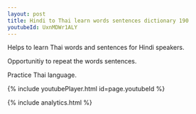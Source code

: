 ```yaml
---
layout: post
title: Hindi to Thai learn words sentences dictionary 190 
youtubeId: UxnMDWr1ALY
---
```

 
 
Helps to learn Thai words and sentences for Hindi speakers.

Opportunitiy to repeat the words sentences. 

Practice Thai language. 
 
{% include youtubePlayer.html id=page.youtubeId %}
 
 
{% include analytics.html %}